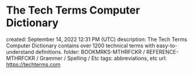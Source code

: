 # The Tech Terms Computer Dictionary

created: September 14, 2022 12:31 PM (UTC)
description: The Tech Terms Computer Dictionary contains over 1200 technical terms with easy-to-understand definitions.
folder: BOOKMRKS-MTHRFCKR / REFERENCE-MTHRFCKR / Grammer / Spelling / Etc
tags: abbreviations, etc
url: https://techterms.com